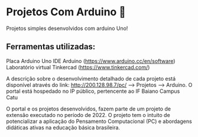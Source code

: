 # Projetos Com Arduino 🤖

Projetos simples desenvolvidos com arduino Uno!

## Ferramentas utilizadas:

Placa Arduino Uno
IDE Arduino (https://www.arduino.cc/en/software)
Laboratório virtual Tinkercad (https://www.tinkercad.com/)

A descrição sobre o desenvolvimento detalhado de cada projeto está disponível através do link: http://200.128.98.7/pc/ --> Projetos --> Arduino.
O portal está hospedado no IP público, pertencente ao IF Baiano Campus Catu

O portal e os projetos desenvolvidos, fazem parte de um projeto de extensão executado no período de 2022.
O projeto tem o intuito de potencializar a aplicação do Pensamento Computacional (PC) e abordagens didáticas ativas na educação básica brasileira.
